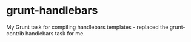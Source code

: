 grunt-handlebars
================

My Grunt task for compiling handlebars templates - replaced the grunt-contrib handlebars task for me.